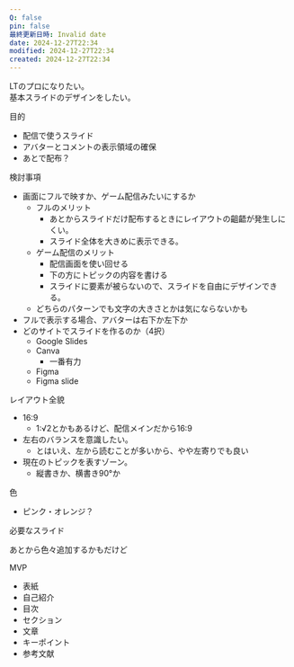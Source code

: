 ```yaml
---
Q: false
pin: false
最終更新日時: Invalid date
date: 2024-12-27T22:34
modified: 2024-12-27T22:34
created: 2024-12-27T22:34
---
```

  

LTのプロになりたい。  
基本スライドのデザインをしたい。  

  

目的

- 配信で使うスライド
- アバターとコメントの表示領域の確保
- あとで配布？

  

検討事項

- 画面にフルで映すか、ゲーム配信みたいにするか
    - フルのメリット
        - あとからスライドだけ配布するときにレイアウトの齟齬が発生しにくい。
        - スライド全体を大きめに表示できる。
    - ゲーム配信のメリット
        - 配信画面を使い回せる
        - 下の方にトピックの内容を書ける
        - スライドに要素が被らないので、スライドを自由にデザインできる。
    - どちらのパターンでも文字の大きさとかは気にならないかも
- フルで表示する場合、アバターは右下か左下か
- どのサイトでスライドを作るのか（4択）
    - Google Slides
    - Canva
        - 一番有力
    - Figma
    - Figma slide

  

レイアウト全貌

- 16:9
    - 1:√2とかもあるけど、配信メインだから16:9
- 左右のバランスを意識したい。
    - とはいえ、左から読むことが多いから、やや左寄りでも良い
- 現在のトピックを表すゾーン。
    - 縦書きか、横書き90°か

  

色

- ピンク・オレンジ？

  

必要なスライド

あとから色々追加するかもだけど

MVP

- 表紙
- 自己紹介
- 目次
- セクション
- 文章
- キーポイント
- 参考文献